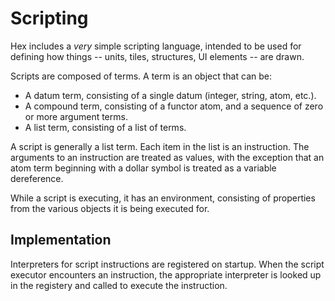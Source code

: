 Scripting
=========

Hex includes a *very* simple scripting language, intended to be used for defining how things
-- units, tiles, structures, UI elements -- are drawn.

Scripts are composed of terms.  A term is an object that can be:

  * A datum term, consisting of a single datum (integer, string, atom, etc.).
  * A compound term, consisting of a functor atom, and a sequence of zero or more argument terms.
  * A list term, consisting of a list of terms.

A script is generally a list term.  Each item in the list is an instruction.  The arguments to an
instruction are treated as values, with the exception that an atom term beginning with a dollar
symbol is treated as a variable dereference.

While a script is executing, it has an environment, consisting of properties from the various
objects it is being executed for.

Implementation
--------------

Interpreters for script instructions are registered on startup.  When the script executor
encounters an instruction, the appropriate interpreter is looked up in the registery and called to
execute the instruction.
